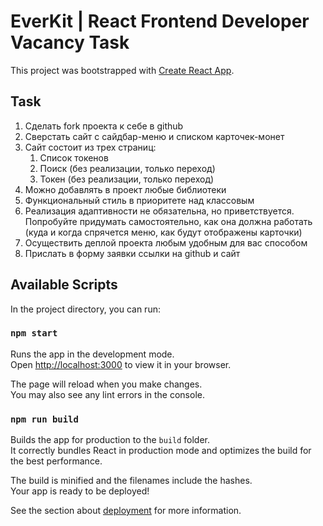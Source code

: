 # EverKit | React Frontend Developer Vacancy Task

This project was bootstrapped with [Create React App](https://github.com/facebook/create-react-app).

## Task

1. Сделать fork проекта к себе в github
2. Сверстать сайт с сайдбар-меню и списком карточек-монет
3. Сайт состоит из трех страниц:
   1. Список токенов 
   2. Поиск (без реализации, только переход)
   3. Токен (без реализации, только переход)
4. Можно добавлять в проект любые библиотеки 
5. Функциональный стиль в приоритете над классовым 
6. Реализация адаптивности не обязательна, но приветствуется. Попробуйте придумать самостоятельно, как она должна работать (куда и когда спрячется меню, как будут отображены карточки)
7. Осуществить деплой проекта любым удобным для вас способом
8. Прислать в форму заявки ссылки на github и сайт

## Available Scripts

In the project directory, you can run:

### `npm start`

Runs the app in the development mode.\
Open [http://localhost:3000](http://localhost:3000) to view it in your browser.

The page will reload when you make changes.\
You may also see any lint errors in the console.

### `npm run build`

Builds the app for production to the `build` folder.\
It correctly bundles React in production mode and optimizes the build for the best performance.

The build is minified and the filenames include the hashes.\
Your app is ready to be deployed!

See the section about [deployment](https://facebook.github.io/create-react-app/docs/deployment) for more information.
